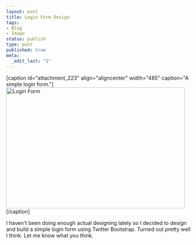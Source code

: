 ```yaml
--- 
layout: post
title: Login Form Design
tags: 
- Blog
- Image
status: publish
type: post
published: true
meta: 
  _edit_last: "1"
---
```

[caption id="attachment_223" align="aligncenter" width="485" caption="A simple login form."]<a href="http://andymcfee.com/wp-content/uploads/2012/04/login-form-e1333577529180.jpg"><img src="http://andymcfee.com/wp-content/uploads/2012/04/login-form-e1333577529180.jpg" alt="Login Form" title="Login Form" width="485" height="328" class="size-full wp-image-223" /></a>[/caption]

I haven't been doing enough actual designing lately so I decided to design and build a simple login form using Twitter Bootstrap.  Turned out pretty well I think.  Let me know what you think.
